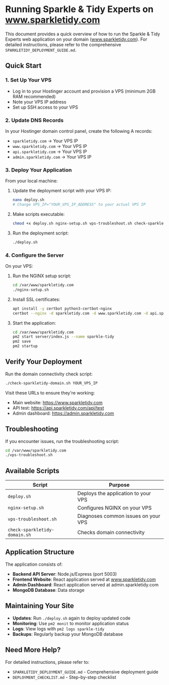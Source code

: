 # Running Sparkle & Tidy Experts on www.sparkletidy.com

This document provides a quick overview of how to run the Sparkle & Tidy Experts web application on your domain (www.sparkletidy.com). For detailed instructions, please refer to the comprehensive `SPARKLETIDY_DEPLOYMENT_GUIDE.md`.

## Quick Start

### 1. Set Up Your VPS

- Log in to your Hostinger account and provision a VPS (minimum 2GB RAM recommended)
- Note your VPS IP address
- Set up SSH access to your VPS

### 2. Update DNS Records

In your Hostinger domain control panel, create the following A records:
- `sparkletidy.com` → Your VPS IP
- `www.sparkletidy.com` → Your VPS IP
- `api.sparkletidy.com` → Your VPS IP
- `admin.sparkletidy.com` → Your VPS IP

### 3. Deploy Your Application

From your local machine:

1. Update the deployment script with your VPS IP:
   ```bash
   nano deploy.sh
   # Change VPS_IP="YOUR_VPS_IP_ADDRESS" to your actual VPS IP
   ```

2. Make scripts executable:
   ```bash
   chmod +x deploy.sh nginx-setup.sh vps-troubleshoot.sh check-sparkletidy-domain.sh
   ```

3. Run the deployment script:
   ```bash
   ./deploy.sh
   ```

### 4. Configure the Server

On your VPS:

1. Run the NGINX setup script:
   ```bash
   cd /var/www/sparkletidy.com
   ./nginx-setup.sh
   ```

2. Install SSL certificates:
   ```bash
   apt install -y certbot python3-certbot-nginx
   certbot --nginx -d sparkletidy.com -d www.sparkletidy.com -d api.sparkletidy.com -d admin.sparkletidy.com
   ```

3. Start the application:
   ```bash
   cd /var/www/sparkletidy.com
   pm2 start server/index.js --name sparkle-tidy
   pm2 save
   pm2 startup
   ```

## Verify Your Deployment

Run the domain connectivity check script:
```bash
./check-sparkletidy-domain.sh YOUR_VPS_IP
```

Visit these URLs to ensure they're working:
- Main website: https://www.sparkletidy.com
- API test: https://api.sparkletidy.com/api/test
- Admin dashboard: https://admin.sparkletidy.com

## Troubleshooting

If you encounter issues, run the troubleshooting script:
```bash
cd /var/www/sparkletidy.com
./vps-troubleshoot.sh
```

## Available Scripts

| Script | Purpose |
|--------|---------|
| `deploy.sh` | Deploys the application to your VPS |
| `nginx-setup.sh` | Configures NGINX on your VPS |
| `vps-troubleshoot.sh` | Diagnoses common issues on your VPS |
| `check-sparkletidy-domain.sh` | Checks domain connectivity |

## Application Structure

The application consists of:
- **Backend API Server**: Node.js/Express (port 5003)
- **Frontend Website**: React application served at www.sparkletidy.com
- **Admin Dashboard**: React application served at admin.sparkletidy.com
- **MongoDB Database**: Data storage

## Maintaining Your Site

- **Updates**: Run `./deploy.sh` again to deploy updated code
- **Monitoring**: Use `pm2 monit` to monitor application status
- **Logs**: View logs with `pm2 logs sparkle-tidy`
- **Backups**: Regularly backup your MongoDB database

## Need More Help?

For detailed instructions, please refer to:
- `SPARKLETIDY_DEPLOYMENT_GUIDE.md` - Comprehensive deployment guide
- `DEPLOYMENT_CHECKLIST.md` - Step-by-step checklist 